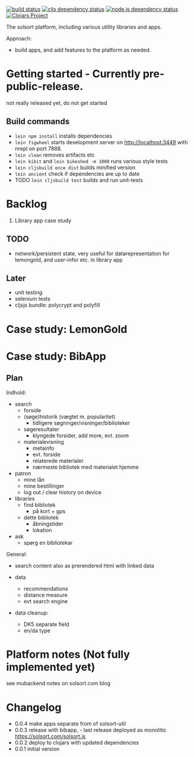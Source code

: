 [![build status](https://travis-ci.org/rasmuserik/solsort-util.svg?branch=master)](https://travis-ci.org/rasmuserik/solsort-util)
[![cljs dependency status](http://jarkeeper.com/rasmuserik/solsort-util/status.png)](http://jarkeeper.com/rasmuserik/solsort-util)
[![node.js dependency status](https://david-dm.org/rasmuserik/solsort-util.svg)](https://david-dm.org/rasmuserik/solsort-util)
[![Clojars Project](http://clojars.org/solsort/util/latest-version.svg)](http://clojars.org/solsort/util)

The solsort platform, including various utility libraries and apps.

Approach: 

- build apps, and add features to the platform as needed.

# Getting started - Currently pre-public-release.

not really released yet, do not get started

## Build commands

- `lein npm install` installs dependencies
- `lein figwheel` starts development server on
  [http://localhost:3449](http://localhost:3449/) with nrepl on port 7888.
- `lein clean` removes artifacts etc
- `lein kibit` and `lein bikeshed -m 1000` runs various style tests
- `lein cljsbuild once dist` builds minified version
- `lein ancient` check if dependencies are up to date
- TODO `lein cljsbuild test` builds and run unit-tests


# Backlog

1. Library app case study

## TODO

- network/persistent state, very useful for datarepresentation for lemongold, and user-infor etc. in library app

## Later
- unit testing
- selenium tests
- cljsjs bundle: polycrypt and polyfill

# Case study: LemonGold

# Case study: BibApp
## Plan

Indhold:

- search
  - forside
  - (søge)historik (vægtet m. popularitet)
    - tidligere søgninger/visninger/biblioteker
  - søgeresultater
    - klyngede forsider, add more, evt. zoom
  - materialevisning
    - metainfo
    - evt. forside
    - relaterede materialer
    - nærmeste bibliotek med materialet hjemme
- patron
  - mine lån
  - mine bestillinger
  - log out / clear history on device
- libraries
  - find bibliotek
    - på kort + gps
  - dette bibliotek
    - åbningstider
    - lokation
- ask
  - spørg en bibliotekar

General:

- search content also as prerendered html with linked data
- data
  - recommendations
  - distance measure
  - evt search engine

- data cleanup:
  - DK5 separate field
  - en/da type

# Platform notes (Not fully implemented yet)

see mubackend notes on solsort.com blog

# Changelog

- 0.0.4 make apps separate from of solsort-util
- 0.0.3 release with bibapp, - last release deployed as monolitic https://solsort.com/solsort.js
- 0.0.2 deploy to clojars with updated dependencies
- 0.0.1 initial version
